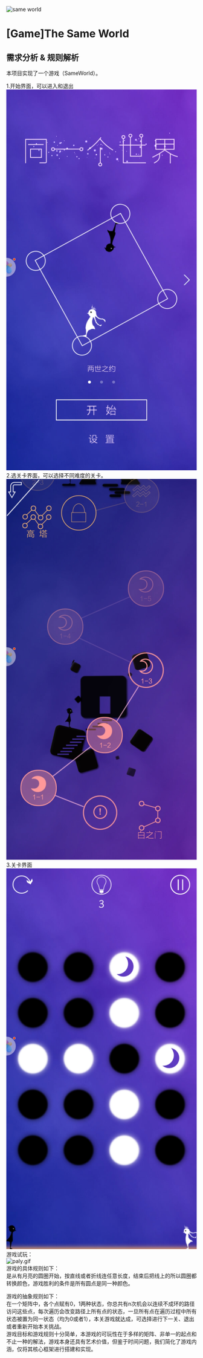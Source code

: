 ![same world](http://www.rinzz.com/wp-content/uploads/2015/08/1024-500-1.jpg)
# [Game]The Same World

## 需求分析 & 规则解析

本项目实现了一个游戏（SameWorld）。

1.开始界面，可以进入和退出  
![2.jpg](https://github.com/2018YX-game/repo/blob/master/doc/需求分析/2.jpg)   
2.选关卡界面，可以选择不同难度的关卡。   
![3.jpg](https://github.com/2018YX-game/repo/blob/master/doc/需求分析/3.jpg)  
3.关卡界面  
![4.jpg](https://github.com/2018YX-game/repo/blob/master/doc/需求分析/4.jpg)  
游戏试玩：  
![paly.gif](https://github.com/2018YX-game/repo/blob/master/doc/需求分析/play.gif)  
游戏的具体规则如下：  
是从有月亮的圆圈开始，按直线或者折线连任意长度，结束后把线上的所以圆圈都转换颜色，游戏胜利的条件是所有圆点是同一种颜色。   

游戏的抽象规则如下：  
在一个矩阵中，各个点赋有0，1两种状态，你总共有n次机会以连续不成环的路径访问这些点，每次遍历会改变路径上所有点的状态，一旦所有点在遍历过程中所有状态被置为同一状态（均为0或者1），本关游戏就达成，可选择进行下一关、退出或者重新开始本关挑战。  
游戏目标和游戏规则十分简单，本游戏的可玩性在于多样的矩阵、非单一的起点和不止一种的解法，游戏本身还具有艺术价值，但鉴于时间问题，我们简化了游戏内涵，仅将其核心框架进行搭建和实现。  

